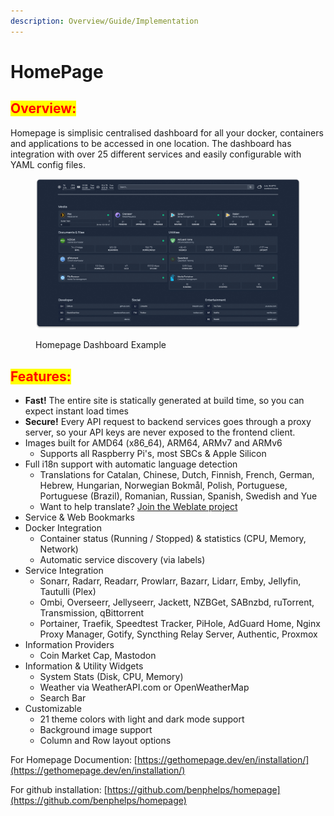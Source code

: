 ```yaml
---
description: Overview/Guide/Implementation
---
```


# HomePage

## <mark style="color:red;">Overview:</mark>

Homepage is simplisic centralised dashboard for all your docker, containers and applications to be accessed in one location. The dashboard has integration with over 25 different services and easily configurable with YAML config files.

<figure><img src=".gitbook/assets/image (1).png" alt=""><figcaption><p>Homepage Dashboard Example</p></figcaption></figure>

## <mark style="color:red;">Features:</mark>

* **Fast!** The entire site is statically generated at build time, so you can expect instant load times
* **Secure!** Every API request to backend services goes through a proxy server, so your API keys are never exposed to the frontend client.
* Images built for AMD64 (x86\_64), ARM64, ARMv7 and ARMv6
  * Supports all Raspberry Pi's, most SBCs & Apple Silicon
* Full i18n support with automatic language detection
  * Translations for Catalan, Chinese, Dutch, Finnish, French, German, Hebrew, Hungarian, Norwegian Bokmål, Polish, Portuguese, Portuguese (Brazil), Romanian, Russian, Spanish, Swedish and Yue
  * Want to help translate? [Join the Weblate project](https://hosted.weblate.org/engage/homepage/)
* Service & Web Bookmarks
* Docker Integration
  * Container status (Running / Stopped) & statistics (CPU, Memory, Network)
  * Automatic service discovery (via labels)
* Service Integration
  * Sonarr, Radarr, Readarr, Prowlarr, Bazarr, Lidarr, Emby, Jellyfin, Tautulli (Plex)
  * Ombi, Overseerr, Jellyseerr, Jackett, NZBGet, SABnzbd, ruTorrent, Transmission, qBittorrent
  * Portainer, Traefik, Speedtest Tracker, PiHole, AdGuard Home, Nginx Proxy Manager, Gotify, Syncthing Relay Server, Authentic, Proxmox
* Information Providers
  * Coin Market Cap, Mastodon
* Information & Utility Widgets
  * System Stats (Disk, CPU, Memory)
  * Weather via WeatherAPI.com or OpenWeatherMap
  * Search Bar
* Customizable
  * 21 theme colors with light and dark mode support
  * Background image support
  * Column and Row layout options



For Homepage Documention: [https://gethomepage.dev/en/installation/](https://gethomepage.dev/en/installation/)

For github installation: [https://github.com/benphelps/homepage](https://github.com/benphelps/homepage)

